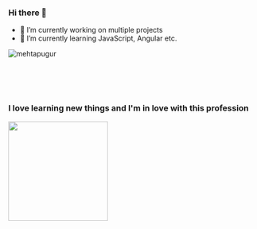 ### Hi there 👋

- 🔭 I’m currently working on multiple projects
- 🌱 I’m currently learning JavaScript, Angular etc.

<p><img align="left" src="https://github-readme-stats.vercel.app/api/top-langs?username=mehtapugur&show_icons=true&locale=en&layout=compact" alt="mehtapugur" /></p>
<br><br><br><br><br>

### I love learning new things and I'm in love with this profession 
<img height="200px" src="https://media.giphy.com/media/L1R1tvI9svkIWwpVYr/giphy.gif"/>
